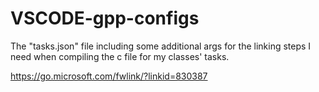 # VSCODE-gpp-configs

The "tasks.json" file including some additional args for the linking steps I need when compiling the c file for my classes' tasks.

https://go.microsoft.com/fwlink/?linkid=830387

